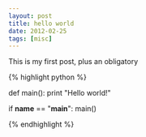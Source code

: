```yaml
---
layout: post
title: hello world
date: 2012-02-25
tags: [misc]
---
```


This is my first post, plus an obligatory

{% highlight python %}

def main():
  print "Hello world!"

if __name__ == "__main__":
  main()

{% endhighlight %}
